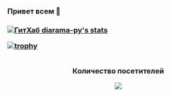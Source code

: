 <h3>Привет всем 👋<h3>

<p align="по центру">

[![ГитХаб diarama-py's stats](https://github-readme-stats.vercel.app/api?username=diarama-py)](https://github.com/anuraghazra/github-readme-stats)

[![trophy](https://github-profile-trophy.vercel.app/?username=diarama-py&theme=onedark)](https://github.com/GNRain/github-profile-trophy)

</p>

<p align="center"> 
 <br>Количество посетителей</br>
 <p align="center">
 <img src="https://profile-counter.glitch.me/diarama-py/count.svg" />
 </p>
</p>
